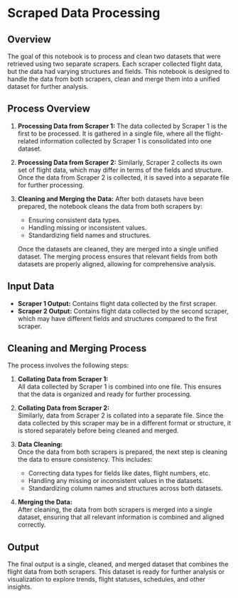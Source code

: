 # Scraped Data Processing

## Overview

The goal of this notebook is to process and clean two datasets that were retrieved using two separate scrapers. Each scraper collected flight data, but the data had varying structures and fields. This notebook is designed to handle the data from both scrapers, clean and merge them into a unified dataset for further analysis.

## Process Overview

1. **Processing Data from Scraper 1:**
   The data collected by Scraper 1 is the first to be processed. It is gathered in a single file, where all the flight-related information collected by Scraper 1 is consolidated into one dataset.

2. **Processing Data from Scraper 2:**
   Similarly, Scraper 2 collects its own set of flight data, which may differ in terms of the fields and structure. Once the data from Scraper 2 is collected, it is saved into a separate file for further processing.

3. **Cleaning and Merging the Data:**
   After both datasets have been prepared, the notebook cleans the data from both scrapers by:
   - Ensuring consistent data types.
   - Handling missing or inconsistent values.
   - Standardizing field names and structures.

   Once the datasets are cleaned, they are merged into a single unified dataset. The merging process ensures that relevant fields from both datasets are properly aligned, allowing for comprehensive analysis.

## Input Data

- **Scraper 1 Output:** Contains flight data collected by the first scraper.
- **Scraper 2 Output:** Contains flight data collected by the second scraper, which may have different fields and structures compared to the first scraper.

## Cleaning and Merging Process

The process involves the following steps:

1. **Collating Data from Scraper 1:**  
   All data collected by Scraper 1 is combined into one file. This ensures that the data is organized and ready for further processing.

2. **Collating Data from Scraper 2:**  
   Similarly, data from Scraper 2 is collated into a separate file. Since the data collected by this scraper may be in a different format or structure, it is stored separately before being cleaned and merged.

3. **Data Cleaning:**  
   Once the data from both scrapers is prepared, the next step is cleaning the data to ensure consistency. This includes:
   - Correcting data types for fields like dates, flight numbers, etc.
   - Handling any missing or inconsistent values in the datasets.
   - Standardizing column names and structures across both datasets.

4. **Merging the Data:**  
   After cleaning, the data from both scrapers is merged into a single dataset, ensuring that all relevant information is combined and aligned correctly.

## Output

The final output is a single, cleaned, and merged dataset that combines the flight data from both scrapers. This dataset is ready for further analysis or visualization to explore trends, flight statuses, schedules, and other insights.
